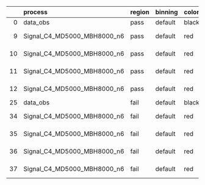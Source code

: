|    | process                     | region   | binning   | color   | process_type   |   scale | variation   | source_filename                                                      | source_histname    | alias                       | title     |   combine_idx |     lnN |   shapes | syst_type   | direction   | variation_alias   |
|---:|:----------------------------|:---------|:----------|:--------|:---------------|--------:|:------------|:---------------------------------------------------------------------|:-------------------|:----------------------------|:----------|--------------:|--------:|---------:|:------------|:------------|:------------------|
|  0 | data_obs                    | pass     | default   | black   | DATA           |       1 | nominal     | ./histograms_for_2DAlphabet_v18//BH_Data.root                        | hpass              | Data                        | Data      |           nan | nan     |      nan | nan         | nan         | nan               |
|  9 | Signal_C4_MD5000_MBH8000_n6 | pass     | default   | red     | SIGNAL         |       1 | lumi        | ./histograms_for_2DAlphabet_v18//BH_Signal_C4_MD5000_MBH8000_n6.root | hpass              | Signal_C4_MD5000_MBH8000_n6 | BH signal |           nan |   1.016 |      nan | lnN         | nan         | nan               |
| 10 | Signal_C4_MD5000_MBH8000_n6 | pass     | default   | red     | SIGNAL         |       1 | SVM         | ./histograms_for_2DAlphabet_v18//BH_Signal_C4_MD5000_MBH8000_n6.root | hpass_SVMsyst_up   | Signal_C4_MD5000_MBH8000_n6 | BH signal |           nan | nan     |        1 | shapes      | Up          | SVMsyst           |
| 11 | Signal_C4_MD5000_MBH8000_n6 | pass     | default   | red     | SIGNAL         |       1 | SVM         | ./histograms_for_2DAlphabet_v18//BH_Signal_C4_MD5000_MBH8000_n6.root | hpass_SVMsyst_down | Signal_C4_MD5000_MBH8000_n6 | BH signal |           nan | nan     |        1 | shapes      | Down        | SVMsyst           |
| 12 | Signal_C4_MD5000_MBH8000_n6 | pass     | default   | red     | SIGNAL         |       1 | nominal     | ./histograms_for_2DAlphabet_v18//BH_Signal_C4_MD5000_MBH8000_n6.root | hpass              | Signal_C4_MD5000_MBH8000_n6 | BH signal |           nan | nan     |      nan | nan         | nan         | nan               |
| 25 | data_obs                    | fail     | default   | black   | DATA           |       1 | nominal     | ./histograms_for_2DAlphabet_v18//BH_Data.root                        | hfail              | Data                        | Data      |           nan | nan     |      nan | nan         | nan         | nan               |
| 34 | Signal_C4_MD5000_MBH8000_n6 | fail     | default   | red     | SIGNAL         |       1 | lumi        | ./histograms_for_2DAlphabet_v18//BH_Signal_C4_MD5000_MBH8000_n6.root | hfail              | Signal_C4_MD5000_MBH8000_n6 | BH signal |           nan |   1.016 |      nan | lnN         | nan         | nan               |
| 35 | Signal_C4_MD5000_MBH8000_n6 | fail     | default   | red     | SIGNAL         |       1 | SVM         | ./histograms_for_2DAlphabet_v18//BH_Signal_C4_MD5000_MBH8000_n6.root | hfail_SVMsyst_up   | Signal_C4_MD5000_MBH8000_n6 | BH signal |           nan | nan     |        1 | shapes      | Up          | SVMsyst           |
| 36 | Signal_C4_MD5000_MBH8000_n6 | fail     | default   | red     | SIGNAL         |       1 | SVM         | ./histograms_for_2DAlphabet_v18//BH_Signal_C4_MD5000_MBH8000_n6.root | hfail_SVMsyst_down | Signal_C4_MD5000_MBH8000_n6 | BH signal |           nan | nan     |        1 | shapes      | Down        | SVMsyst           |
| 37 | Signal_C4_MD5000_MBH8000_n6 | fail     | default   | red     | SIGNAL         |       1 | nominal     | ./histograms_for_2DAlphabet_v18//BH_Signal_C4_MD5000_MBH8000_n6.root | hfail              | Signal_C4_MD5000_MBH8000_n6 | BH signal |           nan | nan     |      nan | nan         | nan         | nan               |